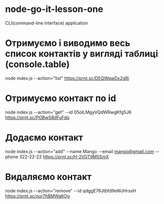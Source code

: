 # node-go-it-lesson-one

CLI(command-line interface) application

# Отримуємо і виводимо весь список контактів у вигляді таблиці (console.table)

node index.js --action="list"
https://prnt.sc/DEQWpwDx2gRi

# Отримуємо контакт по id

node index.js --action="get" --id 05olLMgyVQdWRwgKfg5J6
https://prnt.sc/POBwS8dFuFdq

# Додаємо контакт

node index.js --action="add" --name Mango --email mango@gmail.com --phone 322-22-22
https://prnt.sc/H-2VGT9M5SmX

# Видаляємо контакт

node index.js --action="remove" --id qdggE76Jtbfd9eWJHrssH
https://prnt.sc/our7hBMWa6Og
